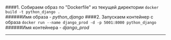 ####1. Собираем образ по "Dockerfile" из текущей директории
`docker build -t python_django .`  
######Имя образа - _python_django_
####2. Запускаем контейнер с образа
`docker run --name django_prod -d -p 5001:8000 python_django`
######Имя контейнера - _django_prod_

------
